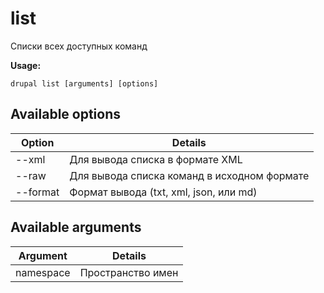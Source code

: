 # list
Списки всех доступных команд

**Usage:**
```
drupal list [arguments] [options]
```

## Available options
Option | Details
-------|-------------
--xml | Для вывода списка в формате XML
--raw | Для вывода списка команд в исходном формате
--format | Формат вывода (txt, xml, json, или md)

## Available arguments
Argument | Details
---------|-------------
namespace | Пространство имен
